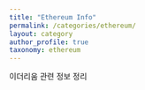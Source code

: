 ```yaml
---
title: "Ethereum Info"
permalink: /categories/ethereum/
layout: category
author_profile: true
taxonomy: ethereum
---
```


이더리움 관련 정보 정리